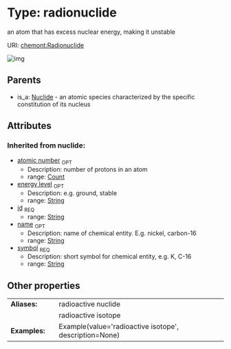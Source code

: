 
# Type: radionuclide


an atom that has excess nuclear energy, making it unstable

URI: [chemont:Radionuclide](https://w3id.org/chemont/Radionuclide)


![img](http://yuml.me/diagram/nofunky;dir:TB/class/[Nuclide]^-[Radionuclide&#124;energy_level(i):string%20%3F;atomic_number(i):count%20%3F;symbol(pk)(i):string;name(i):string%20%3F;id(i):string],[Nuclide])

## Parents

 *  is_a: [Nuclide](Nuclide.md) - an atomic species characterized by the specific constitution of its nucleus

## Attributes


### Inherited from nuclide:

 * [atomic number](atomic_number.md)  <sub>OPT</sub>
    * Description: number of protons in an atom
    * range: [Count](types/Count.md)
 * [energy level](energy_level.md)  <sub>OPT</sub>
    * Description: e.g. ground, stable
    * range: [String](types/String.md)
 * [id](id.md)  <sub>REQ</sub>
    * range: [String](types/String.md)
 * [name](name.md)  <sub>OPT</sub>
    * Description: name of chemical entity. E.g. nickel, carbon-16
    * range: [String](types/String.md)
 * [symbol](symbol.md)  <sub>REQ</sub>
    * Description: short symbol for chemical entity, e.g. K, C-16
    * range: [String](types/String.md)

## Other properties

|  |  |  |
| --- | --- | --- |
| **Aliases:** | | radioactive nuclide |
|  | | radioactive isotope |
| **Examples:** | | Example(value='radioactive isotope', description=None) |

